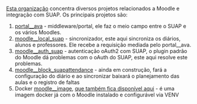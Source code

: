[Esta organização](https://cte-zl-ifrn.github.io/) concentra diversos projetos relacionados a Moodle e integração com SUAP. Os principais projetos são:

1. [portal__ava](https://github.com/cte-zl-ifrn/portal__ava) - middleware/portal, ele faz o meio campo entre o SUAP e os vários Moodles.
2. [moodle__local_suap](https://github.com/cte-zl-ifrn/moodle__local_suap) - sincronizador, este aqui sincroniza os diários, alunos e professores. Ele recebe a requisição mediada pelo portal__ava.
3. [moodle__auth_suap](https://github.com/cte-zl-ifrn/moodle__auth_suap) - autenticação oAuth2 com SUAP, o plugin padrão do Moodle dá problemas com o oAuth do SUAP, este aqui resolve este problemas.
4. [moodle__block_suapattendance](https://github.com/cte-zl-ifrn/moodle__block_suapattendance) - ainda em construção, fará a configuração do diário e ao sincronizar baixará o planejamento das aulas e o registro de faltas
5. Docker [moodle__image](https://github.com/cte-zl-ifrn/moodle__image), [que também fica disponível aqui](https://hub.docker.com/r/ctezlifrn/moodle) - é uma imagem docker já com o Moodle instalado e configurável via VENV
